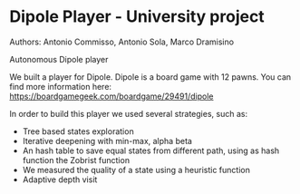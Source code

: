 # Dipole Player - University project
Authors: Antonio Commisso, Antonio Sola, Marco Dramisino 

Autonomous Dipole player 

We built a player for Dipole. Dipole is a board game with 12 pawns. You can find more information here: https://boardgamegeek.com/boardgame/29491/dipole

In order to build this player we used several strategies, such as: 
- Tree based states exploration
- Iterative deepening with min-max, alpha beta
- An hash table to save equal states from different path, using as hash function the Zobrist function
- We measured the quality of a state using a heuristic function
- Adaptive depth visit 
